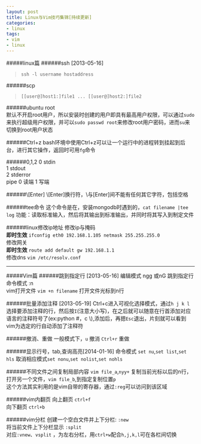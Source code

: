 ```yaml
---
layout: post
title: Linux与Vim技巧集锦[持续更新]
categories:
- linux
tags:
- vim
- linux
---
```


#####linux篇
######ssh [2013-05-16]
>`ssh -l username hostaddress`

######scp
>`[[user@]host1:]file1 ... [[user@]host2:]file2`   

######ubuntu root  
默认不开启root用户，所以安装时创建的用户即具有最高用户权限，可以通过`sudo`来执行超级用户权限，并可以`sudo passwd root`来修改root用户密码，进而`su`来切换到root用户状态

######Ctrl+z
bash环境中使用Ctrl+z可以让一个运行中的进程转到挂起到后台，进行其它操作，返回时可用`fg`命令

######0,1,2
0 stdin     
1 stdout  
2 stderror    
pipe
0 读端
1 写端

######\\[Enter]
\\[Enter]换行符，\与[Enter]间不能有任何其它字符，包括空格

######tee命令
这个命令是在，安装mongodb时遇到的，`cat filename |tee log`
功能：读取标准输入，然后将其输出到标准输出，并同时将其写入到制定文件

######linux修改ip地址
修改ip与掩码    
__即时生效__  `ifconfig eth0 192.168.1.105 netmask 255.255.255.0`    
修改网关    
__即时生效__  `route add default gw 192.168.1.1`    
修改dns  `vim /etc/resolv.conf`


---------------------------------
#####Vim篇
######跳到指定行 [2013-05-16]
编辑模式 ngg 或nG 跳到指定行   
命令模式 :n   
vim打开文件 `vim +n filename` 打开文件光标到n行   

######批量添加注释 [2013-05-19]
Ctrl+c进入可视化选择模式，通过`h j k l`选择要添加注释的行，然后按`I`(注意大小写)，在之后就可以随意在行首添加对应语言的注释符号了(ex:python #，c \\),添加后，再摁`Esc`退出，片刻就可以看到vim为选定的行自动添加了注释符

######撤消、重做
一般模式下，`u` 撤消 `Ctrl+r` 重做

######显示行号，tab,查询高亮[2014-01-16]
命令模式 `set nu`,`set list`,`set hls` 取消相应模式`set nonu`,`set nolist`,`set nohls`

######不同文件之间复制局部内容
`vim file_a`,`nyy+` 复制当前光标以后的n行，打开另一个文件，`vim file_b`,到指定复制位置`p`    
这个方法其实利用的是vim自带的寄存器，通过`:reg`可以访问到该区域

######vim内翻页
向上翻页 `ctrl+f`   
向下翻页 `ctrl+b`

######vim分栏
创建一个空白文件并上下分栏: `:new`   
将当前文件上下分栏显示 `:split`    
对应`:vnew`、`vsplit` ，为左右分栏，用`ctrl+w`配合`h,j,k,l`可在各栏间切换


